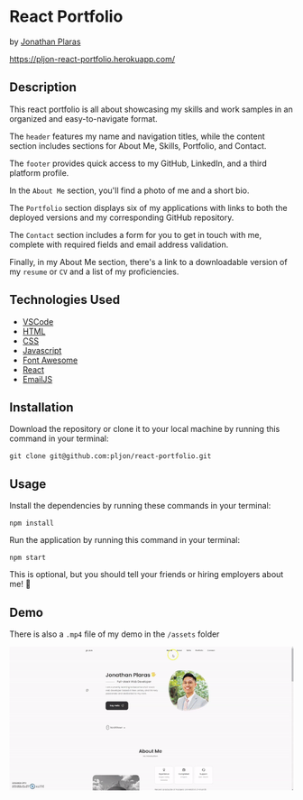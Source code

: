 # React Portfolio

by [Jonathan Plaras](https://github.com/pljon/react-portfolio)

https://pljon-react-portfolio.herokuapp.com/

## Description

This react portfolio is all about showcasing my skills and work samples in an organized and easy-to-navigate format. 

The `header` features my name and navigation titles, while the content section includes sections for About Me, Skills, Portfolio, and Contact. 

The `footer` provides quick access to my GitHub, LinkedIn, and a third platform profile. 

In the `About Me` section, you'll find a photo of me and a short bio. 

The `Portfolio` section displays six of my applications with links to both the deployed versions and my corresponding GitHub repository. 

The `Contact` section includes a form for you to get in touch with me, complete with required fields and email address validation. 

Finally, in my About Me section, there's a link to a downloadable version of my `resume` or `CV` and a list of my proficiencies.

## Technologies Used
* [VSCode](https://code.visualstudio.com/)
* [HTML](https://developer.mozilla.org/en-US/docs/Web/HTML)
* [CSS](https://developer.mozilla.org/en-US/docs/Web/CSS)
* [Javascript](https://developer.mozilla.org/en-US/docs/Web/JavaScript)
* [Font Awesome](https://fontawesome.com/)
* [React](https://reactjs.org/)
* [EmailJS](https://www.emailjs.com/)

## Installation

Download the repository or clone it to your local machine by running this command in your terminal:

```
git clone git@github.com:pljon/react-portfolio.git
```

## Usage

Install the dependencies by running these commands in your terminal:

```
npm install
```
Run the application by running this command in your terminal:

```
npm start
```
This is optional, but you should tell your friends or hiring employers about me! 🤭


## Demo

There is also a `.mp4` file of my demo in the `/assets` folder

![demo](./src/assets/demo.gif)
